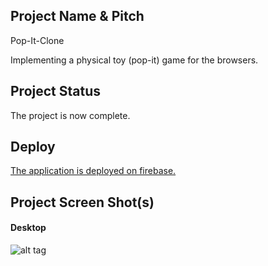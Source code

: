 ## Project Name & Pitch

Pop-It-Clone

Implementing a physical toy (pop-it)  game for the browsers.

## Project Status

The project is now complete.

## Deploy

[The application is deployed on firebase.](https://pop-it-a51df.web.app/)


## Project Screen Shot(s)


#### Desktop
![alt tag](https://i.ibb.co/b7GVZRL/image.png)






